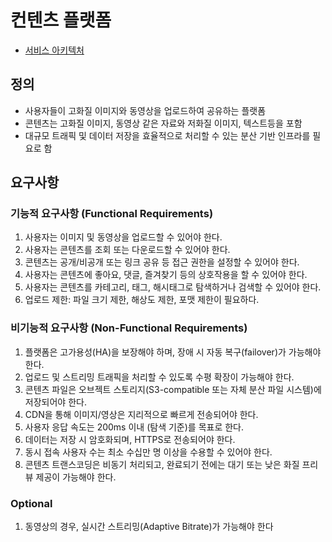# 컨텐츠 플랫폼

- [서비스 아키텍처](docs/service_architecture.md)

## 정의

- 사용자들이 고화질 이미지와 동영상을 업로드하여 공유하는 플랫폼
- 콘텐츠는 고화질 이미지, 동영상 같은 자료와 저화질 이미지, 텍스트등을 포함
- 대규모 트래픽 및 데이터 저장을 효율적으로 처리할 수 있는 분산 기반 인프라를 필요로 함

## 요구사항

### 기능적 요구사항 (Functional Requirements)

1. 사용자는 이미지 및 동영상을 업로드할 수 있어야 한다.
2. 사용자는 콘텐츠를 조회 또는 다운로드할 수 있어야 한다.
3. 콘텐츠는 공개/비공개 또는 링크 공유 등 접근 권한을 설정할 수 있어야 한다.
4. 사용자는 콘텐츠에 좋아요, 댓글, 즐겨찾기 등의 상호작용을 할 수 있어야 한다.
5. 사용자는 콘텐츠를 카테고리, 태그, 해시태그로 탐색하거나 검색할 수 있어야 한다.
6. 업로드 제한: 파일 크기 제한, 해상도 제한, 포맷 제한이 필요하다.

### 비기능적 요구사항 (Non-Functional Requirements)

1. 플랫폼은 고가용성(HA)을 보장해야 하며, 장애 시 자동 복구(failover)가 가능해야 한다.
2. 업로드 및 스트리밍 트래픽을 처리할 수 있도록 수평 확장이 가능해야 한다.
3. 콘텐츠 파일은 오브젝트 스토리지(S3-compatible 또는 자체 분산 파일 시스템)에 저장되어야 한다.
4. CDN을 통해 이미지/영상은 지리적으로 빠르게 전송되어야 한다.
5. 사용자 응답 속도는 200ms 이내 (탐색 기준)를 목표로 한다.
6. 데이터는 저장 시 암호화되며, HTTPS로 전송되어야 한다.
7. 동시 접속 사용자 수는 최소 수십만 명 이상을 수용할 수 있어야 한다.
8. 콘텐츠 트랜스코딩은 비동기 처리되고, 완료되기 전에는 대기 또는 낮은 화질 프리뷰 제공이 가능해야 한다.

### Optional

1. 동영상의 경우, 실시간 스트리밍(Adaptive Bitrate)가 가능해야 한다
